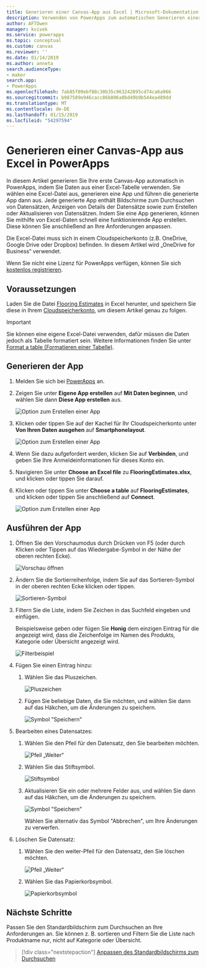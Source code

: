 ```yaml
---
title: Generieren einer Canvas-App aus Excel | Microsoft-Dokumentation
description: Verwenden von PowerApps zum automatischen Generieren einer Canvas-App mithilfe einer Excel-Datei, die in einem Cloudspeicherkonto gespeichert ist
author: AFTOwen
manager: kvivek
ms.service: powerapps
ms.topic: conceptual
ms.custom: canvas
ms.reviewer: ''
ms.date: 01/14/2019
ms.author: anneta
search.audienceType:
- maker
search.app:
- PowerApps
ms.openlocfilehash: 7ab85f09ebf88c30b35c963242895cd74ca6a966
ms.sourcegitcommit: b987589e946cacc86b806a0bd49b9b544ea489dd
ms.translationtype: MT
ms.contentlocale: de-DE
ms.lasthandoff: 01/15/2019
ms.locfileid: "54297594"
---
```

# <a name="generate-a-canvas-app-from-excel-in-powerapps"></a>Generieren einer Canvas-App aus Excel in PowerApps

In diesem Artikel generieren Sie Ihre erste Canvas-App automatisch in PowerApps, indem Sie Daten aus einer Excel-Tabelle verwenden. Sie wählen eine Excel-Datei aus, generieren eine App und führen die generierte App dann aus. Jede generierte App enthält Bildschirme zum Durchsuchen von Datensätzen, Anzeigen von Details der Datensätze sowie zum Erstellen oder Aktualisieren von Datensätzen. Indem Sie eine App generieren, können Sie mithilfe von Excel-Daten schnell eine funktionierende App erstellen. Diese können Sie anschließend an Ihre Anforderungen anpassen. 

Die Excel-Datei muss sich in einem Cloudspeicherkonto (z.B. OneDrive, Google Drive oder Dropbox) befinden. In diesem Artikel wird „OneDrive for Business“ verwendet.

Wenn Sie nicht eine Lizenz für PowerApps verfügen, können Sie sich [kostenlos registrieren](../signup-for-powerapps.md).

## <a name="prerequisites"></a>Voraussetzungen

Laden Sie die Datei [Flooring Estimates](https://az787822.vo.msecnd.net/documentation/get-started-from-data/FlooringEstimates.xlsx) in Excel herunter, und speichern Sie diese in Ihrem [Cloudspeicherkonto](connections/cloud-storage-blob-connections.md), um diesem Artikel genau zu folgen.

> [!IMPORTANT]
> Sie können eine eigene Excel-Datei verwenden, dafür müssen die Daten jedoch als Tabelle formatiert sein. Weitere Informationen finden Sie unter [Format a table (Formatieren einer Tabelle)](how-to-excel-tips.md). 

## <a name="generate-the-app"></a>Generieren der App

1. Melden Sie sich bei [PowerApps](https://web.powerapps.com?utm_source=padocs&utm_medium=linkinadoc&utm_campaign=referralsfromdoc) an.

1. Zeigen Sie unter **Eigene App erstellen** auf **Mit Daten beginnen**, und wählen Sie dann **Diese App erstellen** aus.

    ![Option zum Erstellen einer App](./media/get-started-create-from-data/start-from-data.png)

1. Klicken oder tippen Sie auf der Kachel für Ihr Cloudspeicherkonto unter **Von Ihren Daten ausgehen** auf **Smartphonelayout**.

    ![Option zum Erstellen einer App](./media/get-started-create-from-data/odfb-tile.png)

1. Wenn Sie dazu aufgefordert werden, klicken Sie auf **Verbinden**, und geben Sie Ihre Anmeldeinformationen für dieses Konto ein.

1. Navigieren Sie unter **Choose an Excel file** zu **FlooringEstimates.xlsx**, und klicken oder tippen Sie darauf. 

1. Klicken oder tippen Sie unter **Choose a table** auf **FlooringEstimates**, und klicken oder tippen Sie anschließend auf **Connect**.

    ![Option zum Erstellen einer App](./media/get-started-create-from-data/choose-table.png)

## <a name="run-the-app"></a>Ausführen der App

1. Öffnen Sie den Vorschaumodus durch Drücken von F5 (oder durch Klicken oder Tippen auf das Wiedergabe-Symbol in der Nähe der oberen rechten Ecke).

    ![Vorschau öffnen](./media/get-started-create-from-data/open-preview.png)

1. Ändern Sie die Sortierreihenfolge, indem Sie auf das Sortieren-Symbol in der oberen rechten Ecke klicken oder tippen.

    ![Sortieren-Symbol](./media/get-started-create-from-data/sort-icon.png)

1. Filtern Sie die Liste, indem Sie Zeichen in das Suchfeld eingeben und einfügen.

    Beispielsweise geben oder fügen Sie **Honig** dem einzigen Eintrag für die angezeigt wird, dass die Zeichenfolge im Namen des Produkts, Kategorie oder Übersicht angezeigt wird.

    ![Filterbeispiel](./media/get-started-create-from-data/filter-example.png)

1. Fügen Sie einen Eintrag hinzu:

    1. Wählen Sie das Pluszeichen.

        ![Pluszeichen](./media/get-started-create-from-data/plus-icon.png)

    1. Fügen Sie beliebige Daten, die Sie möchten, und wählen Sie dann auf das Häkchen, um die Änderungen zu speichern.

        ![Symbol "Speichern"](./media/get-started-create-from-data/save-icon.png)

1. Bearbeiten eines Datensatzes:

    1. Wählen Sie den Pfeil für den Datensatz, den Sie bearbeiten möchten.

        ![Pfeil „Weiter“](./media/get-started-create-from-data/next-arrow.png)

    1. Wählen Sie das Stiftsymbol.

        ![Stiftsymbol](./media/get-started-create-from-data/pencil-icon.png)

    1. Aktualisieren Sie ein oder mehrere Felder aus, und wählen Sie dann auf das Häkchen, um die Änderungen zu speichern.

        ![Symbol "Speichern"](./media/get-started-create-from-data/save-icon.png)

        Wählen Sie alternativ das Symbol "Abbrechen", um Ihre Änderungen zu verwerfen.

1. Löschen Sie Datensatz:

    1. Wählen Sie den weiter-Pfeil für den Datensatz, den Sie löschen möchten.

        ![Pfeil „Weiter“](./media/get-started-create-from-data/next-arrow.png)

    1. Wählen Sie das Papierkorbsymbol.

        ![Papierkorbsymbol](./media/get-started-create-from-data/trash-icon.png)

## <a name="next-steps"></a>Nächste Schritte

Passen Sie den Standardbildschirm zum Durchsuchen an Ihre Anforderungen an. Sie können z. B. sortieren und Filtern Sie die Liste nach Produktname nur, nicht auf Kategorie oder Übersicht.

> [!div class="nextstepaction"]
> [Anpassen des Standardbildschirms zum Durchsuchen](customize-layout-sharepoint.md)

